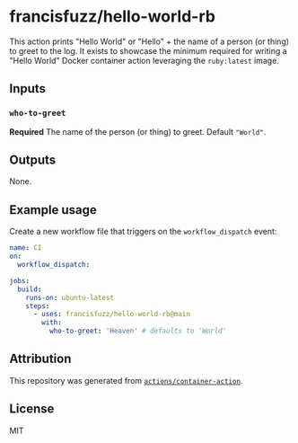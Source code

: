# francisfuzz/hello-world-rb

This action prints "Hello World" or "Hello" + the name of a person (or thing) to greet to the log. It exists to showcase the minimum required for writing a "Hello World" Docker container action leveraging the `ruby:latest` image.

## Inputs

### `who-to-greet`

**Required** The name of the person (or thing) to greet. Default `"World"`.

## Outputs 

None.

## Example usage

Create a new workflow file that triggers on the `workflow_dispatch` event:

```yaml
name: CI
on:
  workflow_dispatch:

jobs:
  build:
    runs-on: ubuntu-latest
    steps:
      - uses: francisfuzz/hello-world-rb@main
        with:
          who-to-greet: 'Heaven' # defaults to 'World'
```
## Attribution

This repository was generated from [`actions/container-action`](https://github.com/actions/container-action).

## License

MIT
